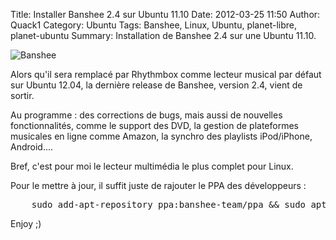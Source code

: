 Title: Installer Banshee 2.4 sur Ubuntu 11.10
Date: 2012-03-25 11:50
Author: Quack1
Category: Ubuntu
Tags: Banshee, Linux, Ubuntu, planet-libre, planet-ubuntu
Summary: Installation de Banshee 2.4 sur une Ubuntu 11.10.

![Banshee](static/upload/banshee.png "Banshee")

Alors qu'il sera remplacé par Rhythmbox comme lecteur musical par défaut sur Ubuntu 12.04, la dernière release de Banshee, version 2.4, vient de sortir.

Au programme : des corrections de bugs, mais aussi de nouvelles fonctionnalités, comme le support des DVD, la gestion de plateformes musicales en ligne comme Amazon, la synchro des playlists iPod/iPhone, Android....

Bref, c'est pour moi le lecteur multimédia le plus complet pour Linux.

Pour le mettre à jour, il suffit juste de rajouter le PPA des développeurs :

<pre>
    sudo add-apt-repository ppa:banshee-team/ppa &amp;&amp; sudo apt-get update &amp;&amp; sudo apt-get install banshee
</pre>

Enjoy ;)
